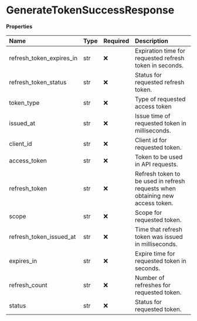 # GenerateTokenSuccessResponse

**Properties**

| Name                     | Type | Required | Description                                                                   |
| :----------------------- | :--- | :------- | :---------------------------------------------------------------------------- |
| refresh_token_expires_in | str  | ❌       | Expiration time for requested refresh token in seconds.                       |
| refresh_token_status     | str  | ❌       | Status for requested refresh token.                                           |
| token_type               | str  | ❌       | Type of requested access token                                                |
| issued_at                | str  | ❌       | Issue time of requested token in milliseconds.                                |
| client_id                | str  | ❌       | Client id for requested token.                                                |
| access_token             | str  | ❌       | Token to be used in API requests.                                             |
| refresh_token            | str  | ❌       | Refresh token to be used in refresh requests when obtaining new access token. |
| scope                    | str  | ❌       | Scope for requested token.                                                    |
| refresh_token_issued_at  | str  | ❌       | Time that refresh token was issued in milliseconds.                           |
| expires_in               | str  | ❌       | Expire time for requested token in seconds.                                   |
| refresh_count            | str  | ❌       | Number of refreshes for requested token.                                      |
| status                   | str  | ❌       | Status for requested token.                                                   |

<!-- This file was generated by liblab | https://liblab.com/ -->
